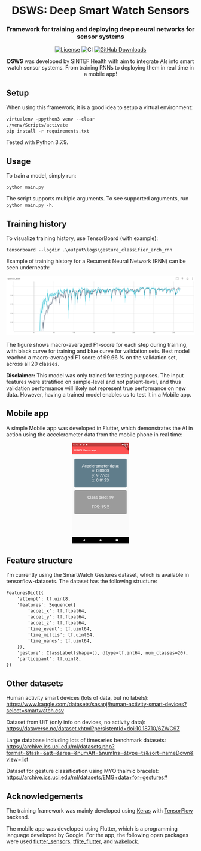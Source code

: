 <div align="center">
<h1 align="center">DSWS: Deep Smart Watch Sensors</h1>
<h3 align="center">Framework for training and deploying deep neural networks for sensor systems</h3>

[![License](https://img.shields.io/badge/License-MIT-green.svg)](https://opensource.org/licenses/MIT)
![CI](https://github.com/andreped/DSWS/workflows/Build%20APK/badge.svg)
[![GitHub Downloads](https://img.shields.io/github/downloads/andreped/DSWS/total?label=GitHub%20downloads&logo=github)](https://github.com/andreped/DSWS/releases)
 
**DSWS** was developed by SINTEF Health with aim to integrate AIs into smart watch sensor systems. From training RNNs to deploying them in real time in a mobile app!
</div>


## Setup

When using this framework, it is a good idea to setup a virtual environment:
```
virtualenv -ppython3 venv --clear
./venv/Scripts/activate
pip install -r requirements.txt
```

Tested with Python 3.7.9.

## Usage

To train a model, simply run:
```
python main.py
```

The script supports multiple arguments. To see supported arguments, run `python main.py -h`.

## Training history

To visualize training history, use TensorBoard (with example):
```
tensorboard --logdir .\output\logs\gesture_classifier_arch_rnn
```

Example of training history for a Recurrent Neural Network (RNN) can be seen underneath:

<img src="assets/RNN_training_curve.png">

The figure shows macro-averaged F1-score for each step during training, with black curve for training and blue curve for validation sets.
Best model reached a macro-averaged F1 score of 99.66 % on the validation set, across all 20 classes.

**Disclaimer:** This model was only trained for testing purposes. The input features were stratified on sample-level and not patient-level, and thus validation performance will likely not represent true performance on new data. However, having a trained model enables us to test it in a Mobile app.

## Mobile app

A simple Mobile app was developed in Flutter, which demonstrates the AI in action using the accelerometer data from the mobile phone in real time:

<div align="center">
<img src="sw_app/assets/app_snapshot.png" width="30%">
</div>

## Feature structure

I'm currently using the SmartWatch Gestures dataset,
which is available in tensorflow-datasets. The dataset has the
following structure:
```
FeaturesDict({
    'attempt': tf.uint8,
    'features': Sequence({
        'accel_x': tf.float64,
        'accel_y': tf.float64,
        'accel_z': tf.float64,
        'time_event': tf.uint64,
        'time_millis': tf.uint64,
        'time_nanos': tf.uint64,
    }),
    'gesture': ClassLabel(shape=(), dtype=tf.int64, num_classes=20),
    'participant': tf.uint8,
})
```

## Other datasets

Human activity smart devices (lots of data, but no labels):
https://www.kaggle.com/datasets/sasanj/human-activity-smart-devices?select=smartwatch.csv

Dataset from UiT (only info on devices, no activity data):
https://dataverse.no/dataset.xhtml?persistentId=doi:10.18710/6ZWC9Z

Large database including lots of timeseries benchmark datasets:
https://archive.ics.uci.edu/ml/datasets.php?format=&task=&att=&area=&numAtt=&numIns=&type=ts&sort=nameDown&view=list

Dataset for gesture classification using MYO thalmic bracelet:
https://archive.ics.uci.edu/ml/datasets/EMG+data+for+gestures#

## Acknowledgements

The training framework was mainly developed using [Keras](https://github.com/keras-team/keras) with [TensorFlow](https://github.com/tensorflow/tensorflow) backend.

The mobile app was developed using Flutter, which is a programming language developed by Google.
For the app, the following open packages were used [flutter_sensors](https://pub.dev/packages/flutter_sensors), [tflite_flutter](https://pub.dev/packages/tflite_flutter), and [wakelock](https://pub.dev/packages/wakelock).

